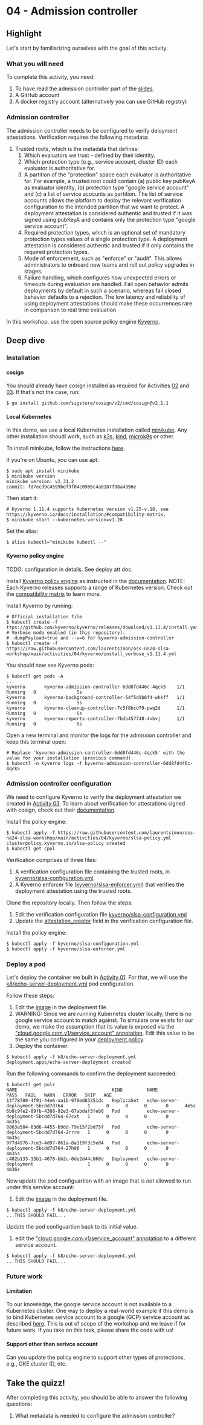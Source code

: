 # 04 - Admission controller

## Highlight

Let's start by familiarizing ourselves with the goal of this activity.

### What you will need

To complete this activity, you need:

1. To have read the admission controller part of the [slides](https://docs.google.com/presentation/d/1w3AWWdXQ8ePoT50R6Ujs-Ji_aXGBa1HmxHBcQIGgH2Q).
1. A GitHub account
1. A docker registry account (alternatively you can use GitHub registry)

### Admission controller

The admission controller needs to be configured to verify deloyment attestations. Verification requires the following metadata:

1. Trusted roots, which is the metadata that defines:
    1. Which evaluators we trust - defined by their identity.
    1. Which protection type (e.g., service account, cluster ID) each evaluator is authoritative for.
    1. A partition of the "protection" space each evaluator is authoritative for. 
    For example, a trusted root could contain (a) public key pubKeyA as evaluator identity, (b) protection type "google service account" and (c) a list of service acocunts as partition. The list of service accounts allows the platform to deploy the relevant verification configuration to the intended partition that we want to protect. A deployment attestation is considered authentic and trusted if it was signed using pubKeyA and contains only the protection type "google service account".
    1. Required protection types, which is an optional set of mandatory protection types values of a single protection type. A deployment attestation is considered authentic and trusted if it only contains the required protection types. 
    1. Mode of enforcement, such as "enforce" or "audit". This allows administrators to onboard new teams and roll out policy upgrades in stages.
    1. Failure handling, which configures how unexpected errors or timeouts during evaluation are handled. Fail open behavior admits deployments by default in such a scenario, whereas fail closed behavior defaults to a rejection. The low latency and reliability of using deployment attestations should make these occurrences rare in comparison to real time evaluation

In this workshop, use the open source policy engine [Kyverno](https://kyverno.io/).

## Deep dive

### Installation

#### cosign

You should already have cosign installed as required for Activities [02](https://github.com/laurentsimon/oss-na24-slsa-workshop/tree/main/activities/02) and [03](https://github.com/laurentsimon/oss-na24-slsa-workshop/tree/main/activities/03). If that's not the case, run:

```shell
$ go install github.com/sigstore/cosign/v2/cmd/cosign@v2.1.1
```

#### Local Kubernetes

In this demo, we use a local Kubernetes installation called [minikube](https://minikube.sigs.k8s.io/docs/start/). Any other installation shoudl work, such as [k3s](https://k3s.io/), [kind](https://kind.sigs.k8s.io/), [microk8s](https://microk8s.io/) or other.

To install minikube, follow the instructions [here](https://minikube.sigs.k8s.io/docs/start/).

If you're on Ubuntu, you can use apt:

```shell
$ sudo apt install minikube
$ minikube version
minikube version: v1.31.2
commit: fd7ecd9c4599bef9f04c0986c4a0187f98a4396e
```

Then start it:

```shell
# Kyverno 1.11.4 supports Kubernetes version v1.25-v.18, see https://kyverno.io/docs/installation/#compatibility-matrix.
$ minikube start --kubernetes-version=v1.28
```

Set the alias:

```shell
$ alias kubectl="minikube kubectl --"
```

#### Kyverno policy engine

TODO: configuration in details. See deploy att doc.

Install [Kyverno policy engine](https://kyverno.io) as instructed in the [documentation](https://kyverno.io/docs/installation/).
NOTE: Each Kyverno releases supports a range of Kubernetes version. Check out the [compatibility matrix](https://kyverno.io/docs/installation/#compatibility-matrix) to learn more.

Install Kyverno by running:

```shell
# Official installation file
$ kubectl create -f ttps://github.com/kyverno/kyverno/releases/download/v1.11.4/install.yaml
# Verbose mode enabled (in this repository).
# -dumpPayload=true and --v=6 for kyverno-admission-controller 
$ kubectl create -f https://raw.githubusercontent.com/laurentsimon/oss-na24-slsa-workshop/main/activities/04/kyverno/install_verbose_v1.11.4.yml
```

You should now see Kyverno pods:

```shell
$ kubectl get pods -A
...
kyverno       kyverno-admission-controller-6dd8fd446c-4qck5    1/1     Running   0               5s
kyverno       kyverno-background-controller-54f5d9b6f4-whkff   1/1     Running   0               5s
kyverno       kyverno-cleanup-controller-7c5f8bcd79-pwq2d      1/1     Running   0               5s
kyverno       kyverno-reports-controller-7bdb457748-4xbvj      1/1     Running   0               5s
```

Open a new terminal and monitor the logs for the admission controller and keep this terminal open:

```shell
# Replace 'kyverno-admission-controller-6dd8fd446c-4qck5' with the value for your installation (previous command).
$ kubectl -n kyverno logs -f kyverno-admission-controller-6dd8fd446c-4qck5
```

### Admission controller configuration

We need to configure Kyverno to verify the deployment attestation we created in [Activity 03](https://github.com/laurentsimon/oss-na24-slsa-workshop/blob/main/activities/03/readme.md).
To learn about verification for attestations signed with cosign, check out their [documentation](https://kyverno.io/docs/writing-policies/verify-images/sigstore/#keyless-signing-and-verification).

Install the policy engine:

```shell
$ kubectl apply -f https://raw.githubusercontent.com/laurentsimon/oss-na24-slsa-workshop/main/activities/04/kyverno/slsa-policy.yml
clusterpolicy.kyverno.io/slsa-policy created
$ kubectl get cpol
```

Verification comprises of three files:

1. A verification configuration file containing the trusted roots, in [kyverno/slsa-configuration.yml](https://github.com/laurentsimon/oss-na24-slsa-workshop-project1/blob/main/kyverno/slsa-configuration.yml).
1. A Kyverno enforcer file ([kyverno/slsa-enforcer.yml](https://github.com/laurentsimon/oss-na24-slsa-workshop-project1/blob/main/kyverno/slsa-enforcer.yml)) that verifies the deployment attestation using the trusted roots.

Clone the repository locally. Then follow the steps:

1. Edit the verification configuration file [kyverno/slsa-configuration.yml](https://github.com/laurentsimon/oss-na24-slsa-workshop-project1/blob/main/kyverno/slsa-configuration.yml)
1. Update the [attestation_creator](https://github.com/laurentsimon/oss-na24-slsa-workshop-project1/blob/main/kyverno/slsa-configuration.yml#L16) field in the verification configuration file.

Install the policy engine:

```shell
$ kubectl apply -f kyverno/slsa-configuration.yml
$ kubectl apply -f kyverno/slsa-enforcer.yml
```

### Deploy a pod

Let's deploy the container we built in [Activity 01](https://github.com/laurentsimon/oss-na24-slsa-workshop/blob/main/activities/01/readme.md). For that, we will use the [k8/echo-server-deployment.yml](https://github.com/laurentsimon/oss-na24-slsa-workshop-project1/blob/main/k8/echo-server-deployment.yml) pod configuration.


Follow these steps:

1. Edit the [image](https://github.com/laurentsimon/oss-na24-slsa-workshop-project1/blob/main/k8/echo-server-deployment.yml#L23) in the deployment file.
1. WARNING: Since we are running Kubernetes cluster locally, there is no google service account to match against. To simulate one exists for our demo, we make the assumption that its value is exposed via the ["cloud.google.com.v1/service_account" annotation](https://github.com/laurentsimon/oss-na24-slsa-workshop-project1/blob/main/k8/echo-server-deployment.yml#L18). Edit this value to be the same you configured in your [deployment policy](https://github.com/laurentsimon/oss-na24-slsa-workshop-organization/blob/main/policies/deployment/servers-prod.json#L4).
1. Deploy the container:

```shell
$ kubectl apply -f k8/echo-server-deployment.yml
deployment.apps/echo-server-deployment created
```

Run the following commands to confirm the deployment succeeded:

```shell
$ kubectl get polr
NAME                                   KIND         NAME                                      PASS   FAIL   WARN   ERROR   SKIP   AGE
13f78700-4f91-44e6-aa1b-970ed83251dc   ReplicaSet   echo-server-deployment-5bcdd7d764         1      0      0      0       0      4m5s
6b8c9fe2-89fb-4388-92e3-67abdaf3feb0   Pod          echo-server-deployment-5bcdd7d764-87cxt   1      0      0      0       0      4m35s
8863a504-63d6-4455-b9dd-79e15f2bd75f   Pod          echo-server-deployment-5bcdd7d764-2rrrm   1      0      0      0       0      4m35s
977d4976-7ce3-4d97-861a-8a119f3c5e84   Pod          echo-server-deployment-5bcdd7d764-27h96   1      0      0      0       0      4m35s
c482b133-13b1-4678-bb2c-0de2d44c868d   Deployment   echo-server-deployment                    1      0      0      0       0      4m36s
```

Now update the pod configuartion with an image that is _not_ allowed to run under this service account:

1. Edit the [image](https://github.com/laurentsimon/oss-na24-slsa-workshop-project1/blob/main/k8/echo-server-deployment.yml#L23) in the deployment file. 

```shell
$ kubectl apply -f k8/echo-server-deployment.yml
...THIS SHOULD FAIL...
```

Update the pod configuartion back to its initial value.

1. edit the ["cloud.google.com.v1/service_account" annotation](https://github.com/laurentsimon/oss-na24-slsa-workshop-project1/blob/main/k8/echo-server-deployment.yml#L18) to a different service account.

```shell
$ kubectl apply -f k8/echo-server-deployment.yml
...THIS SHOULD FAIL...
```

### Future work

#### Limitation

To our knowledge, the google service account is not available to a Kubernetes cluster. One way to deploy a real-world example
if this demo is to bind Kubernetes service account to a google (GCP) service account as described [here](https://github.com/GoogleCloudPlatform/community/blob/master/archived/restrict-workload-identity-with-kyverno/index.md). This is out of scope of the workshop and we leave if for future work. If you take on this task, please share the code with us!

#### Support other than serivce account

Can you update the policy engine to support other types of protections, e.g., GKE cluster ID, etc. 

## Take the quizz!

After completing this activity, you should be able to answer the following questions:

1. What metadata is needed to configure the admission controller?
